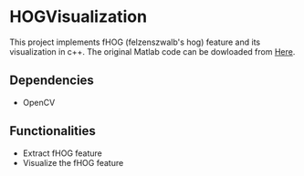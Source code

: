# HOGVisualization
This project implements fHOG (felzenszwalb's hog) feature and its visualization in c++. The original Matlab code can be dowloaded
from [Here](http://people.cs.uchicago.edu/~rbg/latent-release5/).

## Dependencies
 - OpenCV
 
## Functionalities
 - Extract fHOG feature
 - Visualize the fHOG feature
